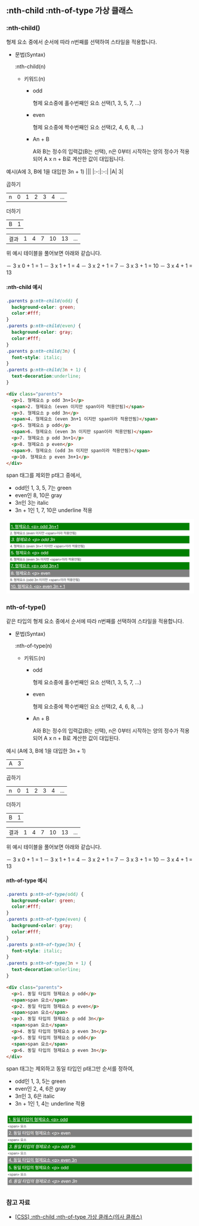 ## :nth-child :nth-of-type 가상 클래스

### :nth-child()

형제 요소 중에서 순서에 따라 n번째를 선택하여 스타일을 적용합니다.

- 문법(Syntax)

  :nth-child(n)

  - 키워드(n)

    - odd

      형제 요소중에 홀수번째인 요소 선택(1, 3, 5, 7, …)

    - even

      형제 요소중에 짝수번째인 요소 선택(2, 4, 6, 8, …)

    - An + B

      A와 B는 정수의 입력값(B는 선택), n은 0부터 시작하는 양의 정수가 적용되어 A x n + B로 계산한 값이 대입됩니다.

예시(A에 3, B에 1을 대입한 3n + 1)
|||
|:-:|:-:|
|A| 3|

곱하기

|     |     |     |     |     |     |     |
| :-: | :-: | :-: | :-: | :-: | :-: | :-: |
|  n  |  0  |  1  |  2  |  3  |  4  | ... |

더하기

|     |     |
| :-: | :-: |
|  B  |  1  |

|      |     |     |     |     |     |     |
| :--: | :-: | :-: | :-: | :-: | :-: | :-: |
| 결과 |  1  |  4  |  7  | 10  | 13  | ... |

위 예시 테이블을 풀어보면 아래와 같습니다.

－ 3 x 0 + 1 = 1
－ 3 x 1 + 1 = 4
－ 3 x 2 + 1 = 7
－ 3 x 3 + 1 = 10
－ 3 x 4 + 1 = 13

#### :nth-child 예시

```CSS
.parents p:nth-child(odd) {
  background-color: green;
  color:#fff;
}
.parents p:nth-child(even) {
  background-color: gray;
  color:#fff;
}
.parents p:nth-child(3n) {
  font-style: italic;
}
.parents p:nth-child(3n + 1) {
  text-decoration:underline;
}
```

```HTML
<div class="parents">
  <p>1. 형제요소 p odd 3n+1</p>
  <span>2. 형제요소 (even 이지만 span이라 적용안됨)</span>
  <p>3. 형제요소 p odd 3n</p>
  <span>4. 형제요소 (even 3n+1 이지만 span이라 적용안됨)</span>
  <p>5. 형제요소 p odd</p>
  <span>6. 형제요소 (even 3n 이지만 span이라 적용안됨)</span>
  <p>7. 형제요소 p odd 3n+1</p>
  <p>8. 형제요소 p even</p>
  <span>9. 형제요소 (odd 3n 이지만 span이라 적용안됨)</span>
  <p>10. 형제요소 p even 3n+1</p>
</div>
```

span 태그를 제외한 p태그 중에서,

- odd인 1, 3, 5, 7는 green
- even인 8, 10은 gray
- 3n인 3는 italic
- 3n + 1인 1, 7, 10은 underline 적용

![](./nth-child.png)

### nth-of-type()

같은 타입의 형제 요소 중에서 순서에 따라 n번째를 선택하여 스타일을 적용합니다.

- 문법(Syntax)

  :nth-of-type(n)

  - 키워드(n)

    - odd

      형제 요소중에 홀수번째인 요소 선택(1, 3, 5, 7, …)

    - even

      형제 요소중에 짝수번째인 요소 선택(2, 4, 6, 8, …)

    - An + B

      A와 B는 정수의 입력값(B는 선택), n은 0부터 시작하는 양의 정수가 적용되어 A x n + B로 계산한 값이 대입된다.

예시 (A에 3, B에 1을 대입한 3n + 1)

|     |     |
| :-: | :-: |
|  A  |  3  |

곱하기

|     |     |     |     |     |     |     |
| :-: | :-: | :-: | :-: | :-: | :-: | :-: |
|  n  |  0  |  1  |  2  |  3  |  4  | ... |

더하기

|     |     |
| :-: | :-: |
|  B  |  1  |

|      |     |     |     |     |     |     |
| :--: | :-: | :-: | :-: | :-: | :-: | :-: |
| 결과 |  1  |  4  |  7  | 10  | 13  | ... |

위 예시 테이블을 풀어보면 아래와 같습니다.

－ 3 x 0 + 1 = 1
－ 3 x 1 + 1 = 4
－ 3 x 2 + 1 = 7
－ 3 x 3 + 1 = 10
－ 3 x 4 + 1 = 13

#### nth-of-type 예시

```CSS
.parents p:nth-of-type(odd) {
  background-color: green;
  color:#fff;
}
.parents p:nth-of-type(even) {
  background-color: gray;
  color:#fff;
}
.parents p:nth-of-type(3n) {
  font-style: italic;
}
.parents p:nth-of-type(3n + 1) {
  text-decoration:unlerline;
}
```

```HTML
<div class="parents">
  <p>1. 동일 타입의 형제요소 p odd</p>
  <span>span 요소</span>
  <p>2. 동일 타입의 형제요소 p even</p>
  <span>span 요소</span>
  <p>3. 동일 타입의 형제요소 p odd 3n</p>
  <span>span 요소</span>
  <p>4. 동일 타입의 형제요소 p even 3n</p>
  <p>5. 동일 타입의 형제요소 p odd</p>
  <span>span 요소</span>
  <p>6. 동일 타입의 형제요소 p even 3n</p>
</div>
```

span 태그는 제외하고 동일 타입인 p태그만 순서를 정하여,

- odd인 1, 3, 5는 green
- even인 2, 4, 6은 gray
- 3n인 3, 6은 italic
- 3n + 1인 1, 4는 underline 적용

![](./nth-of-type.png)

### 참고 자료

- [[CSS] :nth-child :nth-of-type 가상 클래스(의사 클래스)](https://ak-coding.tistory.com/23)
